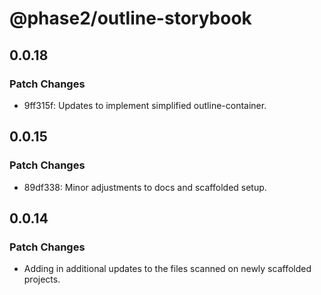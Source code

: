 # @phase2/outline-storybook

## 0.0.18

### Patch Changes

- 9ff315f: Updates to implement simplified outline-container.

## 0.0.15

### Patch Changes

- 89df338: Minor adjustments to docs and scaffolded setup.

## 0.0.14

### Patch Changes

- Adding in additional updates to the files scanned on newly scaffolded projects.
